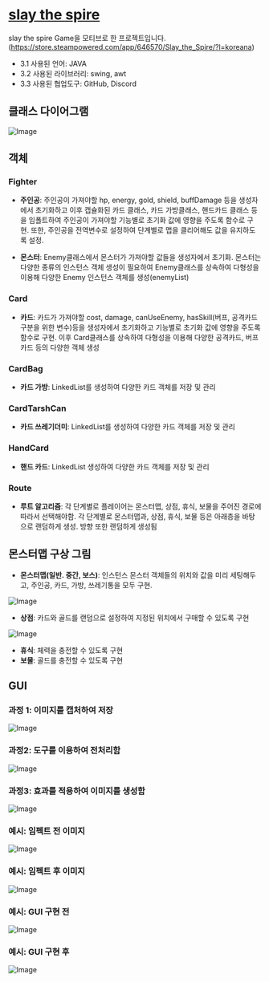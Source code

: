 # [slay the spire](https://www.youtube.com/watch?v=LaiU90k8P0o&t=127s)

slay the spire Game을 모티브로 한 프로젝트입니다.(https://store.steampowered.com/app/646570/Slay_the_Spire/?l=koreana)


- 3.1 사용된 언어: JAVA
- 3.2 사용된 라이브러리: swing, awt
- 3.3 사용된 협업도구: GitHub, Discord

## **클래스 다이어그램**
![Image](https://github.com/user-attachments/assets/7dd47910-ef5b-47af-a9ab-556540fed0eb)


## 객체

### Fighter

- **주인공**: 주인공이 가져야할 hp, energy, gold, shield, buffDamage 등을 생성자에서 초기화하고 이후 캡슐화된 카드 클래스, 카드 가방클래스, 핸드카드 클래스 등을 임폴트하여 주인공이 가져야할 기능별로 초기화 값에 영향을 주도록 함수로 구현. 또한, 주인공을 전역변수로 설정하여 단계별로 맵을 클리어해도 값을 유지하도록 설정.

- **몬스터**: Enemy클래스에서 몬스터가 가져야할 값들을 생성자에서 초기화. 몬스터는 다양한 종류의 인스턴스 객체 생성이 필요하여 Enemy클래스를 상속하여 다형성을 이용해 다양한 Enemy 인스턴스 객체를 생성(enemyList)

### Card

- **카드**: 카드가 가져야할 cost, damage, canUseEnemy, hasSkill(버프, 공격카드 구분을 위한 변수)등을 생성자에서 초기화하고 기능별로 초기화 값에 영향을 주도록 함수로 구현. 이후 Card클래스를 상속하여 다형성을 이용해 다양한 공격카드, 버프카드 등의 다양한 객체 생성

### CardBag
- **카드 가방**: LinkedList<Card>를 생성하여 다양한 카드 객체를 저장 및 관리

### CardTarshCan
- **카드 쓰레기더미**: LinkedList<Card>를 생성하여 다양한 카드 객체를 저장 및 관리

### HandCard
- **핸드 카드**: LinkedList<Card> 생성하여 다양한 카드 객체를 저장 및 관리

### Route

- **루트 알고리즘**: 각 단계별로 플레이어는 몬스터맵, 상점, 휴식, 보물을 주어진 경로에 따라서 선택해야함. 각 단계별로 몬스터맵과, 상점, 휴식, 보물 등은 아래층을 바탕으로 랜덤하게 생성. 방향 또한 랜덤하게 생성됨


## 몬스터맵 구상 그림

- **몬스터맵(일반. 중간, 보스)**: 인스턴스 몬스터 객체들의 위치와 값을 미리 세팅해두고, 주인공, 카드, 가방, 쓰레기통을 모두 구현.

![Image](https://github.com/user-attachments/assets/057a9c50-a40e-4dc1-af10-c7d280af8ae4) 


- **상점**: 카드와 골드를 랜덤으로 설정하여 지정된 위치에서 구매할 수 있도록 구현

![Image](https://github.com/user-attachments/assets/f8bb312a-a859-4bdb-8e7e-ff2502cbe6f9)
- **휴식**: 체력을 충전할 수 있도록 구현
- **보물**: 골드를 충전할 수 있도록 구현

## GUI

### 과정 1: 이미지를 캡처하여 저장
![Image](https://github.com/user-attachments/assets/e8499406-b2df-4a11-b68b-2e1ae8bd28c8)

### 과정2: 도구를 이용하여 전처리함
![Image](https://github.com/user-attachments/assets/99efe790-4b3e-4496-b241-8df9b108a056)

### 과정3: 효과를 적용하여 이미지를 생성함
![Image](https://github.com/user-attachments/assets/ccbb4664-9a78-48e6-8373-31e2b774181b)

### 예시: 임펙트 전 이미지
![Image](https://github.com/user-attachments/assets/bf967020-64de-4812-913e-a486713cc038)

### 예시: 임펙트 후 이미지
![Image](https://github.com/user-attachments/assets/274072c9-a1e1-4037-bdb7-cada49d3fd18)


### 예시: GUI 구현 전
![Image](https://github.com/user-attachments/assets/f180f4a9-90f6-4247-b955-97a12640f2f6)

### 예시: GUI 구현 후
![Image](https://github.com/user-attachments/assets/44d01609-99ae-493d-b2eb-0b4afc8f2d16)